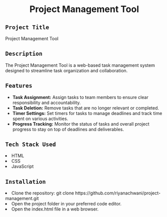 <h1 align="center">
  <a href="# Project Management Tool"></a>
  Project Management Tool
</h1>

## `Project Title`
Project Management Tool

## `Description`
The Project Management Tool is a web-based task management system designed to streamline task organization and collaboration. 

## `Features`
- **Task Assignment:** Assign tasks to team members to ensure clear responsibility and accountability.
- **Task Deletion:** Remove tasks that are no longer relevant or completed.
- **Timer Settings:** Set timers for tasks to manage deadlines and track time spent on various activities.
- **Progress Tracking:** Monitor the status of tasks and overall project progress to stay on top of deadlines and deliverables.

## `Tech Stack Used`
<li>HTML</li>
<li>CSS</li>
<li>JavaScript</li>

## `Installation`
<li>Clone the repository: git clone https://github.com/riyanachwani/project-management.git </li>
<li>Open the project folder in your preferred code editor.</li>
<li>Open the index.html file in a web browser.</li>
